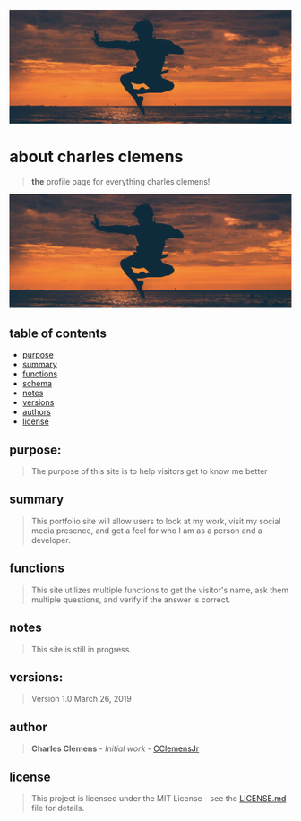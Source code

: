 ![alt text](https://github.com/CClemensJr/seattle-201d56-about-me/blob/master/img/martial-art.png "Martial Artist")

# about charles clemens
> **the** profile page for everything charles clemens!

![alt text](https://github.com/CClemensJr/seattle-201d56-about-me/blob/master/img/martial-art.png "Martial Artist")

## table of contents
* [purpose](#purpose)
* [summary](#summary)
* [functions](#functions)
* [schema](#schema)
* [notes](#notes)
* [versions](#versions)
* [authors](#authors)
* [license](#license)

## purpose:
> The purpose of this site is to help visitors get to know me better

## summary
> This portfolio site will allow users to look at my work, visit my social media presence, and get a feel for who I am as a person and a developer.

## functions
> This site utilizes multiple functions to get the visitor's name, ask them multiple questions,  and verify if the answer is correct. 

## notes
> This site is still in progress.

## versions:
> Version 1.0  March 26, 2019

## author
> **Charles Clemens** - *Initial work* - [CClemensJr](https://github.com/CClemensJr)

## license
> This project is licensed under the MIT License - see the [LICENSE.md](LICENSE.md) file for details.
